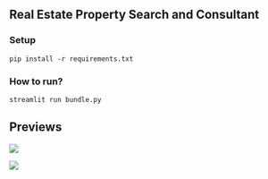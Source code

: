 ## Real Estate Property Search and Consultant


### Setup

`pip install -r requirements.txt`

### How to run?

`streamlit run bundle.py`


## Previews

![](c.png)

![](s.png)